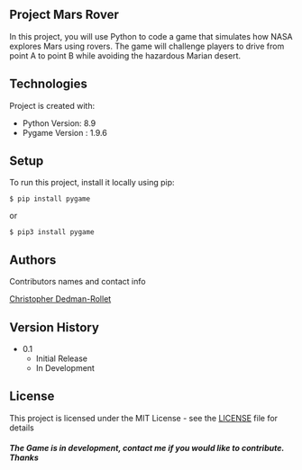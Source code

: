 ## Project Mars Rover
In this project, you will use Python to code a game that simulates how NASA explores Mars using rovers. The game will challenge players to drive from point A to point B while avoiding the hazardous Marian desert.
	
## Technologies
Project is created with:
* Python Version: 8.9
* Pygame Version : 1.9.6
	
## Setup
To run this project, install it locally using pip:

```
$ pip install pygame
```
or
```
$ pip3 install pygame
```
## Authors

Contributors names and contact info

[Christopher Dedman-Rollet](https://twitter.com/DedmanRollet)

## Version History
* 0.1
  * Initial Release
  * In Development

## License
This project is licensed under the MIT License - see the [LICENSE](#LICENSE) file for details

#### ***The Game is  in development, contact me if you would like to contribute. Thanks***
